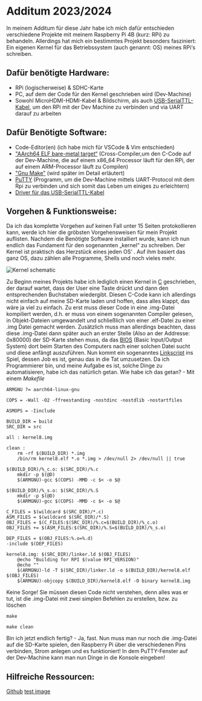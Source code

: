 Additum 2023/2024
===

In meinem Additum für diese Jahr habe ich mich dafür entschieden verschiedene Projekte mit meinem Raspberry Pi 4B (kurz: RPi) zu behandeln.
Allerdings hat mich ein bestimmtes Projekt besonders fasziniert: Ein eigenen Kernel für das Betriebssystem (auch genannt: OS) meines RPi‘s schreiben.

Dafür benötigte Hardware:
---

- RPi (logischerweise) & SDHC-Karte
- PC, auf dem der Code für den Kernel geschrieben wird (Dev-Machine)
- Sowohl MicroHDMI-HDMI-Kabel & Bildschirm, als auch [USB-SerialTTL-Kabel](https://www.amazon.de/Hailege-PL2303TA-RS232-Download-Windows/dp/B07Z7PPT6Y/ref=sr_1_3?__mk_de_DE=%C3%85M%C3%85%C5%BD%C3%95%C3%91&crid=1I8QYDEBL9B02&keywords=2+Pack+Debug+Cable+for+Raspberry+Pi+USB+Programming+USB+to+TTL+Serial+Cable%2C+Windows+XP%2FVISTA%2F+7%2F8%2F+8.1+Supported&qid=1706455641&sprefix=2+pack+debug+cable+for+raspberry+pi+usb+programming+usb+to+ttl+serial+cable+windows+xp%2Fvista%2F+7%2F8%2F+8.1+supported%2Caps%2C75&sr=8-3), um den RPi mit der Dev Machine zu verbinden und via UART darauf zu arbeiten

Dafür Benötigte Software:
---

- Code-Editor(en) (ich habe mich für VSCode & Vim entschieden)
- ["AArch64 ELF bare-metal target“](https://developer.arm.com/-/media/Files/downloads/gnu-a/10.2-2020.11/binrel/gcc-arm-10.2-2020.11-aarch64-aarch64-none-elf.tar.xz) (Cross-Compiler,um den C-Code auf der Dev-Machine, die auf einem x86_64 Processor läuft für den RPi, der auf einem ARM-Processor läuft zu Compilen)
- ["Gnu Make"](https://www.gnu.org/software/make/) (wird später im Detail erläutert)
- [PuTTY](https://www.chiark.greenend.org.uk/~sgtatham/putty/latest.html) (Programm, um die Dev-Machine mittels UART-Protocol mit dem Rpi zu verbinden und sich somit das Leben um einiges zu erleichtern)
- [Driver für das USB-SerialTTL-Kabel](https://www.silabs.com/products/development-tools/software/usb-to-uart-bridge-vcp-drivers)

Vorgehen & Funktionsweise:
---

Da ich das komplette Vorgehen auf keinen Fall unter 15 Seiten protokollieren kann, werde ich hier die gröbsten Vorgehensweisen für mein Projekt auflisten.
Nachdem die Benötigte Software installiert wurde, kann ich nun endlich das Fundament für den sogenannten „kernel“ zu schreiben.
Der Kernel ist praktisch das Herzstück eines jeden OS‘ .  Auf ihm basiert das ganz OS, dazu zählen alle Programme, Shells und noch vieles mehr.

![Kernel schematic](https://1.bp.blogspot.com/-X1N_xwpDxmw/V7M1eIzPuUI/AAAAAAAABC0/vktEVckQDKAdN0o305OrHEDzH2TmCkLgQCPcB/s200/PowerShell.JPG)

Zu Beginn meines Projekts habe ich lediglich einen Kernel in [C](https://en.wikipedia.org/wiki/C_(programming_language)) geschrieben, der darauf wartet, dass der User eine Taste drückt und dann den entsprechenden Buchstaben wiedergibt.
Diesen C-Code kann ich allerdings nicht einfach auf meine SD-Karte laden und hoffen, dass alles klappt, das wäre ja viel zu einfach. Zu erst muss dieser Code in eine .img-Datei kompiliert werden, d.h. er muss von einem sogenannten Compiler gelesen, in Objekt-Dateien umgewandelt und schließlich von einer .elf-Datei zu einer .img Datei gemacht werden.
Zusätzlich muss man allerdings beachten, dass diese .img-Datei dann später auch an erster Stelle (Also an der Addresse: 0x80000) der SD-Karte stehen muss, da das [BIOS](https://de.wikipedia.org/wiki/BIOS) (Basic Input/Output System) dort beim Starten des Computers nach einer solchen Datei sucht und diese anfängt auszuführen. Nun kommt ein sogenanntes [Linkscript](https://www.gnu.org/software/binutils/) ins Spiel, dessen Job es ist, genau das in die Tat umzusetzen.
Da ich Programmierer bin, und meine Aufgabe es ist, solche Dinge zu automatisieren, habe ich das natürlich getan. Wie habe ich das getan? - Mit einem *Makefile*

```
ARMGNU ?= aarch64-linux-gnu

COPS = -Wall -O2 -ffreestanding -nostdinc -nostdlib -nostartfiles

ASMOPS = -Iinclude

BUILD_DIR = build
SRC_DIR = src

all : kernel8.img

clean :
	rm -rf $(BUILD_DIR) *.img 
	/bin/rm kernel8.elf *.o *.img > /dev/null 2> /dev/null || true

$(BUILD_DIR)/%_c.o: $(SRC_DIR)/%.c
	mkdir -p $(@D)
	$(ARMGNU)-gcc $(COPS) -MMD -c $< -o $@

$(BUILD_DIR)/%_s.o: $(SRC_DIR)/%.S
	mkdir -p $(@D)
	$(ARMGNU)-gcc $(COPS) -MMD -c $< -o $@

C_FILES = $(wildcard $(SRC_DIR)/*.c)
ASM_FILES = $(wildcard $(SRC_DIR)/*.S)
OBJ_FILES = $(C_FILES:$(SRC_DIR)/%.c=$(BUILD_DIR)/%_c.o)
OBJ_FILES += $(ASM_FILES:$(SRC_DIR)/%.S=$(BUILD_DIR)/%_s.o)

DEP_FILES = $(OBJ_FILES:%.o=%.d)
-include $(DEP_FILES)

kernel8.img: $(SRC_DIR)/linker.ld $(OBJ_FILES)
	@echo "Building for RPI $(value RPI_VERSION)"
	@echo ""
	$(ARMGNU)-ld -T $(SRC_DIR)/linker.ld -o $(BUILD_DIR)/kernel8.elf $(OBJ_FILES)
	$(ARMGNU)-objcopy $(BUILD_DIR)/kernel8.elf -O binary kernel8.img
```

Keine Sorge! Sie müssen diesen Code nicht verstehen, denn alles was er tut, ist die .img-Datei mit zwei simplen Befehlen zu erstellen, bzw. zu löschen

```
make

make clean
```

Bin ich jetzt endlich fertig? - Ja, fast. Nun muss man nur noch die .img-Datei auf die SD-Karte spielen, den Raspberry Pi über die verschiedenen Pins verbinden, Strom anlegen und es funktioniert! In dem PuTTY-Fenster auf der Dev-Machine kann man nun Dinge in die Konsole eingeben! 



Hilfreiche Ressourcen:
---
[Github](https://github.com/babbleberry/rpi4-osdev)
[test image](https://1.bp.blogspot.com/-X1N_xwpDxmw/V7M1eIzPuUI/AAAAAAAABC0/vktEVckQDKAdN0o305OrHEDzH2TmCkLgQCPcB/s200/PowerShell.JPG)